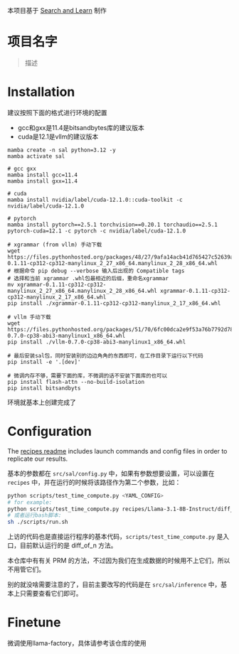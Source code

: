 本项目基于 [Search and Learn](https://github.com/huggingface/search-and-learn) 制作
# 项目名字

> 描述

# Installation

建议按照下面的格式进行环境的配置
* gcc和gxx是11.4是bitsandbytes库的建议版本
* cuda是12.1是vllm的建议版本

```shell
mamba create -n sal python=3.12 -y
mamba activate sal

# gcc gxx
mamba install gcc=11.4
mamba install gxx=11.4

# cuda
mamba install nvidia/label/cuda-12.1.0::cuda-toolkit -c nvidia/label/cuda-12.1.0

# pytorch
mamba install pytorch==2.5.1 torchvision==0.20.1 torchaudio==2.5.1 pytorch-cuda=12.1 -c pytorch -c nvidia/label/cuda-12.1.0

# xgrammar (from vllm) 手动下载
wget https://files.pythonhosted.org/packages/48/27/9afa14acb41d765427c52639a24ec0c2b0e979c0b85b537dc26db629cc85/xgrammar-0.1.11-cp312-cp312-manylinux_2_27_x86_64.manylinux_2_28_x86_64.whl
# 根据命令 pip debug --verbose 输入后出现的 Compatible tags
# 选择和当前 xgrammar .whl包最相近的后缀，重命名xgrammar
mv xgrammar-0.1.11-cp312-cp312-manylinux_2_27_x86_64.manylinux_2_28_x86_64.whl xgrammar-0.1.11-cp312-cp312-manylinux_2_17_x86_64.whl
pip install ./xgrammar-0.1.11-cp312-cp312-manylinux_2_17_x86_64.whl

# vllm 手动下载
wget https://files.pythonhosted.org/packages/51/70/6fc00dca2e9f53a76b7792d788cb2efbb9d2587ed0ca9a71d5ccf7fc7543/vllm-0.7.0-cp38-abi3-manylinux1_x86_64.whl
pip install ./vllm-0.7.0-cp38-abi3-manylinux1_x86_64.whl

# 最后安装sal包，同时安装别的边边角角的东西即可，在工作目录下运行以下代码
pip install -e '.[dev]'

# 微调内存不够，需要下面的库，不微调的话不安装下面库的也可以
pip install flash-attn --no-build-isolation
pip install bitsandbyts
```

环境就基本上创建完成了

# Configuration

The [recipes readme](recipes/README.md) includes launch commands and config files in order to replicate our results.

基本的参数都在 `src/sal/config.py` 中，如果有参数想要设置，可以设置在 `recipes` 中，并在运行的时候将该路径作为第二个参数，比如：

```bash
python scripts/test_time_compute.py <YAML_CONFIG>
# for example:
python scripts/test_time_compute.py recipes/Llama-3.1-8B-Instruct/diff_of_n.yaml
# 或者运行bash脚本:
sh ./scripts/run.sh
```

上访的代码也是直接运行程序的基本代码，`scripts/test_time_compute.py` 是入口，目前默认运行的是 diff_of_n 方法。

本仓库中有有关 PRM 的方法，不过因为我们在生成数据的时候用不上它们，所以不用管它们。

别的就没啥需要注意的了，目前主要改写的代码是在 `src/sal/inference` 中，基本上只需要查看它们即可。

# Finetune

微调使用llama-factory，具体请参考该仓库的使用